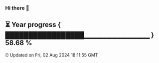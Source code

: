 ### Hi there 👋
⏳ Year progress { █████████████████▁▁▁▁▁▁▁▁▁▁▁▁▁ } 58.68 %
---
⏰ Updated on Fri, 02 Aug 2024 18:11:55 GMT

